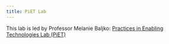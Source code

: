 ```yaml
---
title: PiET Lab
---
```

This lab is led by Professor Melanie Baljko: [Practices in Enabling Technologies Lab (PiET)](https://piet.apps01.yorku.ca/)